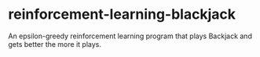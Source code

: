 # reinforcement-learning-blackjack
An epsilon-greedy reinforcement learning program that plays Backjack and gets better the more it plays.
